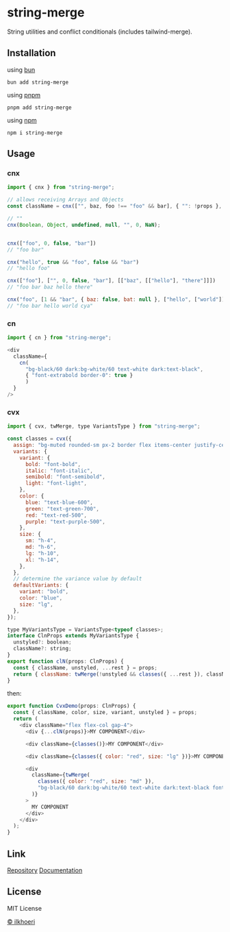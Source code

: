 # string-merge

String utilities and conflict conditionals (includes tailwind-merge).

## Installation

using [bun](https://bun.sh/)

```cirru
bun add string-merge
```

using [pnpm](https://pnpm.io/)

```cirru
pnpm add string-merge
```

using [npm](https://www.npmjs.com/package/string-merge)

```cirru
npm i string-merge
```

## Usage

### cnx

```js
import { cnx } from "string-merge";

// allows receiving Arrays and Objects
const className = cnx(["", baz, foo !== "foo" && bar], { "": !props }, "");

// ""
cnx(Boolean, Object, undefined, null, "", 0, NaN);


cnx(["foo", 0, false, "bar"])
// "foo bar"

cnx("hello", true && "foo", false && "bar")
// "hello foo"

cnx(["foo"], ["", 0, false, "bar"], [["baz", [["hello"], "there"]]])
// "foo bar baz hello there"

cnx("foo", [1 && "bar", { baz: false, bat: null }, ["hello", ["world"]]], "cya")
// "foo bar hello world cya"

```

### cn
```js
import { cn } from "string-merge";

<div
  className={
    cn(
      "bg-black/60 dark:bg-white/60 text-white dark:text-black",
      { "font-extrabold border-0": true }
      )
  }
/>
```

### cvx

```js
import { cvx, twMerge, type VariantsType } from "string-merge";

const classes = cvx({
  assign: "bg-muted rounded-sm px-2 border flex items-center justify-center", // assign values that is definitely returned
  variants: {
    variant: {
      bold: "font-bold",
      italic: "font-italic",
      semibold: "font-semibold",
      light: "font-light",
    },
    color: {
      blue: "text-blue-600",
      green: "text-green-700",
      red: "text-red-500",
      purple: "text-purple-500",
    },
    size: {
      sm: "h-4",
      md: "h-6",
      lg: "h-10",
      xl: "h-14",
    },
  },
  // determine the variance value by default
  defaultVariants: {
    variant: "bold",
    color: "blue",
    size: "lg",
  },
});

type MyVariantsType = VariantsType<typeof classes>;
interface ClnProps extends MyVariantsType {
  unstyled?: boolean;
  className?: string;
}
export function clN(props: ClnProps) {
  const { className, unstyled, ...rest } = props;
  return { className: twMerge(!unstyled && classes({ ...rest }), className) };
}
```
then:
```js
export function CvxDemo(props: ClnProps) {
  const { className, color, size, variant, unstyled } = props;
  return (
    <div className="flex flex-col gap-4">
      <div {...clN(props)}>MY COMPONENT</div>

      <div className={classes()}>MY COMPONENT</div>

      <div className={classes({ color: "red", size: "lg" })}>MY COMPONENT</div>

      <div
        className={twMerge(
          classes({ color: "red", size: "md" }),
          "bg-black/60 dark:bg-white/60 text-white dark:text-black font-extrabold border-0",
        )}
      >
        MY COMPONENT
      </div>
    </div>
  );
}
```

## Link

[Repository](https://github.com/ilkhoeri/string-merge)
[Documentation](https://oeri.vercel.app)

## License

MIT License

[© ilkhoeri](https://github.com/ilkhoeri/string-merge/blob/main/LICENSE)
